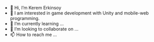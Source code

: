 - 👋 Hi, I’m Kerem Erkinsoy
- 👀 I am interested in game development with Unity and mobile-web programming.
- 🌱 I’m currently learning ...
- 💞️ I’m looking to collaborate on ...
- 📫 How to reach me ...

<!---
kerem-erkinsoy/kerem-erkinsoy is a ✨ special ✨ repository because its `README.md` (this file) appears on your GitHub profile.
You can click the Preview link to take a look at your changes.
--->
